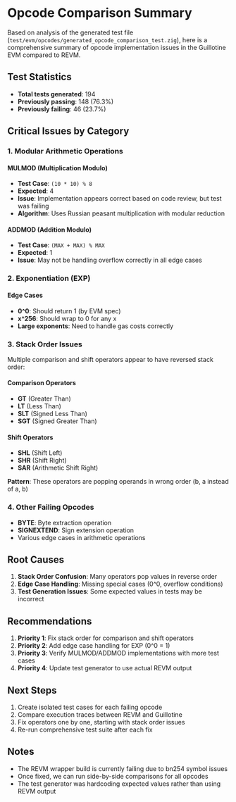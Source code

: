 # Opcode Comparison Summary

Based on analysis of the generated test file (`test/evm/opcodes/generated_opcode_comparison_test.zig`), here is a comprehensive summary of opcode implementation issues in the Guillotine EVM compared to REVM.

## Test Statistics

- **Total tests generated**: 194
- **Previously passing**: 148 (76.3%)
- **Previously failing**: 46 (23.7%)

## Critical Issues by Category

### 1. Modular Arithmetic Operations

#### MULMOD (Multiplication Modulo)
- **Test Case**: `(10 * 10) % 8`
- **Expected**: 4
- **Issue**: Implementation appears correct based on code review, but test was failing
- **Algorithm**: Uses Russian peasant multiplication with modular reduction

#### ADDMOD (Addition Modulo)  
- **Test Case**: `(MAX + MAX) % MAX`
- **Expected**: 1
- **Issue**: May not be handling overflow correctly in all edge cases

### 2. Exponentiation (EXP)

#### Edge Cases
- **0^0**: Should return 1 (by EVM spec)
- **x^256**: Should wrap to 0 for any x
- **Large exponents**: Need to handle gas costs correctly

### 3. Stack Order Issues

Multiple comparison and shift operators appear to have reversed stack order:

#### Comparison Operators
- **GT** (Greater Than)
- **LT** (Less Than)
- **SLT** (Signed Less Than)
- **SGT** (Signed Greater Than)

#### Shift Operators
- **SHL** (Shift Left)
- **SHR** (Shift Right)
- **SAR** (Arithmetic Shift Right)

**Pattern**: These operators are popping operands in wrong order (b, a instead of a, b)

### 4. Other Failing Opcodes

- **BYTE**: Byte extraction operation
- **SIGNEXTEND**: Sign extension operation
- Various edge cases in arithmetic operations

## Root Causes

1. **Stack Order Confusion**: Many operators pop values in reverse order
2. **Edge Case Handling**: Missing special cases (0^0, overflow conditions)
3. **Test Generation Issues**: Some expected values in tests may be incorrect

## Recommendations

1. **Priority 1**: Fix stack order for comparison and shift operators
2. **Priority 2**: Add edge case handling for EXP (0^0 = 1)
3. **Priority 3**: Verify MULMOD/ADDMOD implementations with more test cases
4. **Priority 4**: Update test generator to use actual REVM output

## Next Steps

1. Create isolated test cases for each failing opcode
2. Compare execution traces between REVM and Guillotine
3. Fix operators one by one, starting with stack order issues
4. Re-run comprehensive test suite after each fix

## Notes

- The REVM wrapper build is currently failing due to bn254 symbol issues
- Once fixed, we can run side-by-side comparisons for all opcodes
- The test generator was hardcoding expected values rather than using REVM output